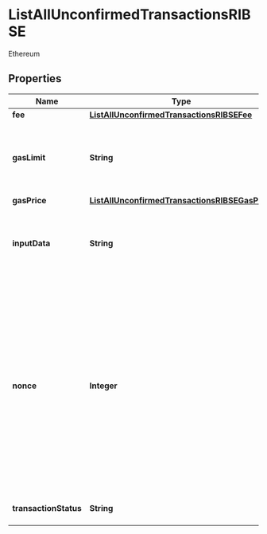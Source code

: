 

# ListAllUnconfirmedTransactionsRIBSE

Ethereum

## Properties

| Name | Type | Description | Notes |
|------------ | ------------- | ------------- | -------------|
|**fee** | [**ListAllUnconfirmedTransactionsRIBSEFee**](ListAllUnconfirmedTransactionsRIBSEFee.md) |  |  |
|**gasLimit** | **String** | Represents the amount of gas used by this specific transaction alone. |  |
|**gasPrice** | [**ListAllUnconfirmedTransactionsRIBSEGasPrice**](ListAllUnconfirmedTransactionsRIBSEGasPrice.md) |  |  |
|**inputData** | **String** | Represents additional information that is required for the transaction. |  |
|**nonce** | **Integer** | Represents the sequential running number for an address, starting from 0 for the first transaction. E.g., if the nonce of a transaction is 10, it would be the 11th transaction sent from the sender&#39;s address. |  |
|**transactionStatus** | **String** | Defines the transaction status. |  |



